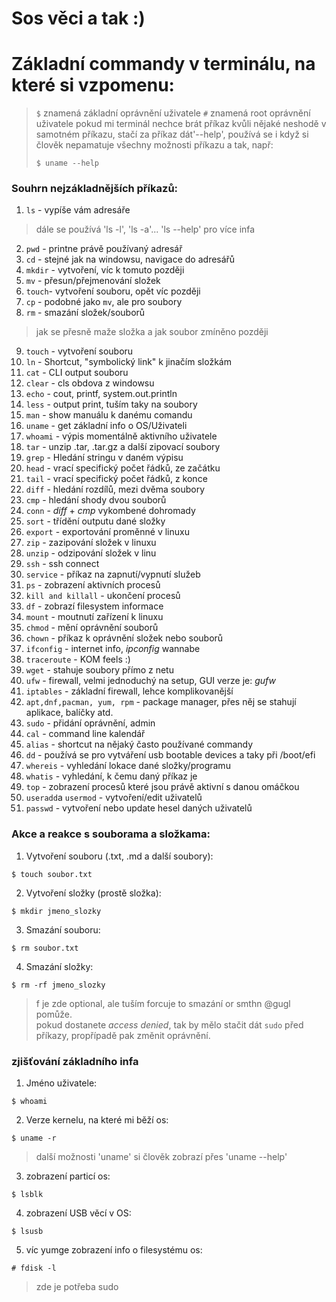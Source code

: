# Sos věci a tak :)

# Základní commandy v terminálu, na které si vzpomenu:
> `$` znamená základní oprávnění uživatele
> `#` znamená root oprávnění uživatele
> pokud mi terminál nechce brát příkaz kvůli nějaké neshodě v samotném příkazu, stačí za příkaz dát'--help', používá se i když si člověk nepamatuje všechny možnosti příkazu a tak, např:
> ``` 
> $ uname --help
> ```
### Souhrn nejzákladnějších příkazů:
1) `ls` - vypíše vám adresáře
> dále se používá 'ls -l', 'ls -a'... 'ls --help' pro více infa
2) `pwd` - printne právě používaný adresář
3) `cd` - stejné jak na windowsu, navigace do adresářů
4) `mkdir` - vytvoření, víc k tomuto později
5) `mv` - přesun/přejmenování složek
6) `touch`- vytvoření souboru, opět víc později
7) `cp` - podobné jako `mv`, ale pro soubory
8) `rm` - smazání složek/souborů
> jak se přesně maže složka a jak soubor zmíněno později
9) `touch` - vytvoření souboru
10) `ln` - Shortcut, "symbolický link" k jinačím složkám
11) `cat` - CLI output souboru
12) `clear` - cls obdova z windowsu
13) `echo` - cout, printf, system.out.println
14) `less` - output print, tuším taky na soubory
15) `man` - show manuálu k danému comandu
16) `uname` - get základní info o OS/Uživateli
17) `whoami` - výpis momentálně aktivního uživatele
18) `tar` - unzip .tar, .tar.gz a další zipovací soubory
19) `grep` - Hledání stringu v daném výpisu
20) `head` - vrací specifický počet řádků, ze začátku
21) `tail` - vrací specifický počet řádků, z konce
22) `diff` - hledání rozdílů, mezi dvěma soubory
23) `cmp` - hledání shody dvou souborů
24) `conn` - *diff* + *cmp* vykombené dohromady
25) `sort` - třídění outputu dané složky
26) `export` - exportování proměnné v linuxu
27) `zip` - zazipování složek v linuxu
28) `unzip` - odzipování složek v linu
29) `ssh` - ssh connect
30) `service` - příkaz na zapnutí/vypnutí služeb
31) `ps` - zobrazení aktivních procesů
32) `kill and killall` - ukončení procesů
33) `df` - zobrazí filesystem informace
34) `mount` - moutnutí zařízení k linuxu
35) `chmod` - mění oprávnění souborů
36) `chown` - příkaz k oprávnění složek nebo souborů
37) `ifconfig` - internet info, *ipconfig* wannabe
38) `traceroute` - KOM feels :)
39) `wget` - stahuje soubory přímo z netu
40) `ufw` - firewall, velmi jednoduchý na setup, GUI verze je: *gufw*
41) `iptables` - základní firewall, lehce komplikovanější
42) `apt,dnf,pacman, yum, rpm` - package manager, přes něj se stahují aplikace, balíčky atd.
43) `sudo` - přidání oprávnění, admin
44) `cal` - command line kalendář
45) `alias` - shortcut na nějaký často používané commandy
46) `dd` - používá se pro vytváření usb bootable devices a taky při /boot/efi
47) `whereis` - vyhledání lokace dané složky/programu 
48) `whatis` - vyhledání, k čemu daný příkaz je
49) `top` - zobrazení procesů které jsou právě aktivní s danou omáčkou
50) `useradd`a `usermod` - vytvoření/edit uživatelů
51) `passwd` - vytvoření nebo update hesel daných uživatelů

### Akce a reakce s souborama a složkama:
1) Vytvoření souboru (.txt, .md a další soubory):
``` 
$ touch soubor.txt
```
2) Vytvoření složky (prostě složka):
``` 
$ mkdir jmeno_slozky
```
3) Smazání souboru:
``` 
$ rm soubor.txt
```
4) Smazání složky:
``` 
$ rm -rf jmeno_slozky
```
> f je zde optional, ale tuším forcuje to smazání or smthn @gugl pomůže. <br>
> pokud dostanete *access denied*, tak by mělo stačit dát `sudo` před příkazy, propřípadě pak změnit oprávnění.
### zjišťování základního infa
1) Jméno uživatele:
``` 
$ whoami 
```
2) Verze kernelu, na které mi běží os:
``` 
$ uname -r
```
> další možnosti 'uname' si člověk zobrazí přes 'uname --help' <br>
3) zobrazení particí os:
``` 
$ lsblk
```
4) zobrazení USB věcí v OS:
``` 
$ lsusb
```
5) víc yumge zobrazení info o filesystému os:
``` 
# fdisk -l
```
> zde je potřeba sudo <br>

